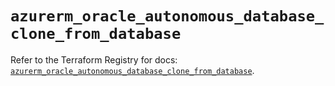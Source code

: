 # `azurerm_oracle_autonomous_database_clone_from_database`

Refer to the Terraform Registry for docs: [`azurerm_oracle_autonomous_database_clone_from_database`](https://registry.terraform.io/providers/hashicorp/azurerm/4.50.0/docs/resources/oracle_autonomous_database_clone_from_database).
